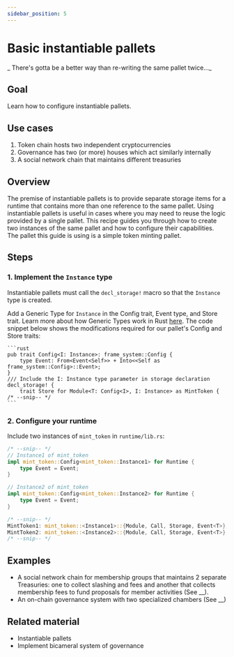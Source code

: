 ```yaml
---
sidebar_position: 5
---
```


# Basic instantiable pallets

_ There's gotta be a better way than re-writing the same pallet twice..._

## Goal

Learn how to configure instantiable pallets.

## Use cases

1. Token chain hosts two independent cryptocurrencies
2. Governance has two (or more) houses which act similarly internally
3. A social network chain that maintains different treasuries

## Overview

The premise of instantiable pallets is to provide separate storage items for a runtime that contains more than one reference to the same pallet. Using instantiable pallets is useful in cases where you may need to reuse the logic provided by a single pallet. This recipe guides you through how to create two instances of the same pallet and how to configure their capabilities. The pallet this guide is using is a simple token minting pallet.

## Steps

### 1. Implement the `Instance` type

Instantiable pallets must call the `decl_storage!` macro so that the `Instance` type is created.

Add a Generic Type for `Instance` in the Config trait, Event type, and Store trait. Learn more about how Generic Types work in Rust [here](https://doc.rust-lang.org/book/ch10-01-syntax.html). The code snippet below shows the modifications required for our pallet's Config and Store traits:

    ```rust
    pub trait Config<I: Instance>: frame_system::Config {
    	type Event: From<Event<Self>> + Into<<Self as frame_system::Config>::Event>;
    }
    /// Include the I: Instance type parameter in storage declaration
    decl_storage! {
    	trait Store for Module<T: Config<I>, I: Instance> as MintToken {
    /* --snip-- */
    ```

### 2. Configure your runtime

Include two instances of `mint_token` in `runtime/lib.rs`:

```rust
/* --snip-- */
// Instance1 of mint_token
impl mint_token::Config<mint_token::Instance1> for Runtime {
	type Event = Event;
}

// Instance2 of mint_token
impl mint_token::Config<mint_token::Instance2> for Runtime {
	type Event = Event;
}

/* --snip-- */
MintToken1: mint_token::<Instance1>::{Module, Call, Storage, Event<T>},
MintToken2: mint_token::<Instance2>::{Module, Call, Storage, Event<T>},
/* --snip-- */
```

## Examples

- A social network chain for membership groups that maintains 2 separate Treasuries: one to collect slashing and fees and another that collects membership fees to fund proposals for member activities (See \_\_).
- An on-chain governance system with two specialized chambers (See \_\_)

## Related material

- Instantiable pallets 
- Implement bicameral system of governance
